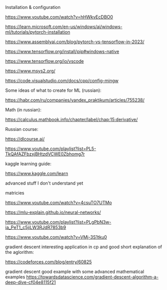 Installation & configuration

https://www.youtube.com/watch?v=hHWkvEcDBO0


https://learn.microsoft.com/en-us/windows/ai/windows-ml/tutorials/pytorch-installation

https://www.assemblyai.com/blog/pytorch-vs-tensorflow-in-2023/

https://www.tensorflow.org/install/pip#windows-native

https://www.tensorflow.org/io/vscode

https://www.msys2.org/

https://code.visualstudio.com/docs/cpp/config-mingw

Some ideas of what to create for ML (russian):

https://habr.com/ru/companies/yandex_praktikum/articles/755238/


Math (in russian):

https://calculus.mathbook.info/chapter/label/chap:15:derivative/


Russian course:

https://dlcourse.ai/

https://www.youtube.com/playlist?list=PL5-TkQAfAZFbzxjBHtzdVCWE0Zbhomg7r

kaggle learning guide:

https://www.kaggle.com/learn


advanced stuff I don't understand yet

matricies

https://www.youtube.com/watch?v=4csuTO7UTMo

https://mlu-explain.github.io/neural-networks/

https://www.youtube.com/playlist?list=PLgPbN3w-ia_PeT1_c5jiLW3RJdR7853b9

https://www.youtube.com/watch?v=VMj-3S1tku0

gradient descent interesting application in cp and good short explanation of the aglorithm:

https://codeforces.com/blog/entry/60825

gradient descent good example with some advanced mathematical examples
https://towardsdatascience.com/gradient-descent-algorithm-a-deep-dive-cf04e8115f21

